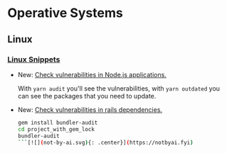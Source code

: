 # Operative Systems

## Linux

### [Linux Snippets](linux_snippets.md)

* New: [Check vulnerabilities in Node.js applications.](linux_snippets.md#check-vulnerabilities-in-node.js-applications)

    With `yarn audit` you'll see the vulnerabilities, with `yarn outdated` you can
    see the packages that you need to update.

* New: [Check vulnerabilities in rails dependencies.](linux_snippets.md#check-vulnerabilities-in-rails-dependencies)

    ```bash
    gem install bundler-audit
    cd project_with_gem_lock
    bundler-audit
    ```[![](not-by-ai.svg){: .center}](https://notbyai.fyi)
